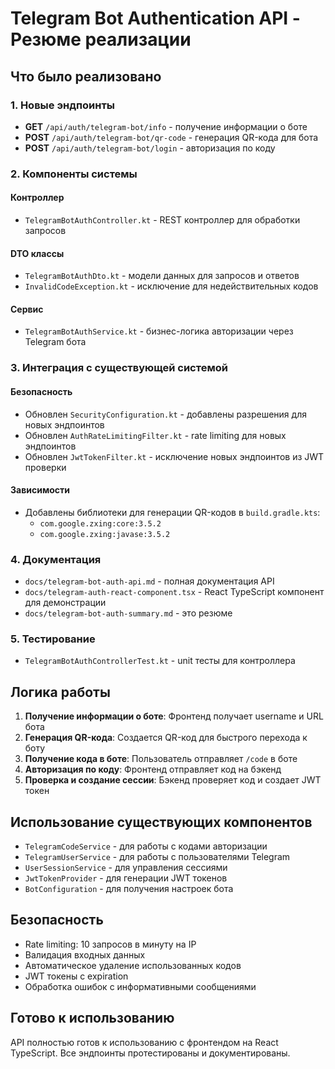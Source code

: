 # Telegram Bot Authentication API - Резюме реализации

## Что было реализовано

### 1. Новые эндпоинты

- **GET** `/api/auth/telegram-bot/info` - получение информации о боте
- **POST** `/api/auth/telegram-bot/qr-code` - генерация QR-кода для бота
- **POST** `/api/auth/telegram-bot/login` - авторизация по коду

### 2. Компоненты системы

#### Контроллер
- `TelegramBotAuthController.kt` - REST контроллер для обработки запросов

#### DTO классы
- `TelegramBotAuthDto.kt` - модели данных для запросов и ответов
- `InvalidCodeException.kt` - исключение для недействительных кодов

#### Сервис
- `TelegramBotAuthService.kt` - бизнес-логика авторизации через Telegram бота

### 3. Интеграция с существующей системой

#### Безопасность
- Обновлен `SecurityConfiguration.kt` - добавлены разрешения для новых эндпоинтов
- Обновлен `AuthRateLimitingFilter.kt` - rate limiting для новых эндпоинтов
- Обновлен `JwtTokenFilter.kt` - исключение новых эндпоинтов из JWT проверки

#### Зависимости
- Добавлены библиотеки для генерации QR-кодов в `build.gradle.kts`:
  - `com.google.zxing:core:3.5.2`
  - `com.google.zxing:javase:3.5.2`

### 4. Документация

- `docs/telegram-bot-auth-api.md` - полная документация API
- `docs/telegram-auth-react-component.tsx` - React TypeScript компонент для демонстрации
- `docs/telegram-bot-auth-summary.md` - это резюме

### 5. Тестирование

- `TelegramBotAuthControllerTest.kt` - unit тесты для контроллера

## Логика работы

1. **Получение информации о боте**: Фронтенд получает username и URL бота
2. **Генерация QR-кода**: Создается QR-код для быстрого перехода к боту
3. **Получение кода в боте**: Пользователь отправляет `/code` в боте
4. **Авторизация по коду**: Фронтенд отправляет код на бэкенд
5. **Проверка и создание сессии**: Бэкенд проверяет код и создает JWT токен

## Использование существующих компонентов

- `TelegramCodeService` - для работы с кодами авторизации
- `TelegramUserService` - для работы с пользователями Telegram
- `UserSessionService` - для управления сессиями
- `JwtTokenProvider` - для генерации JWT токенов
- `BotConfiguration` - для получения настроек бота

## Безопасность

- Rate limiting: 10 запросов в минуту на IP
- Валидация входных данных
- Автоматическое удаление использованных кодов
- JWT токены с expiration
- Обработка ошибок с информативными сообщениями

## Готово к использованию

API полностью готов к использованию с фронтендом на React TypeScript. Все эндпоинты протестированы и документированы.

